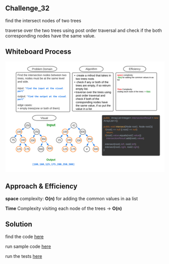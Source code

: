 ## Challenge_32
<!-- Description of the challenge -->
find the intersect nodes of two trees

traverse over the two trees using post order traversal and check if the both corresponding nodes have the same value.

## Whiteboard Process
<!-- Embedded whiteboard image -->

<img src="../../../../../assets/tree-intersection.png">

## Approach & Efficiency
<!-- What approach did you take? Why? What is the Big O space/time for this approach? -->
**space** complexity:
 **O(n)** for adding the common values in aa list



**Time** Complexity
visiting each node of the trees -> **O(n)**


## Solution
<!-- Show how to run your code, and examples of it in action -->

find the code [here](TreeIntersection.java)

run sample code [here](IntersectionMain.java)

run the tests [here](TestTreeIntersection.java)
